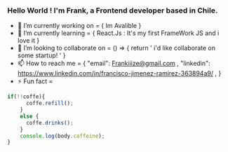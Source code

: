 ### Hello World ! I'm Frank, a Frontend developer based in Chile. 

- 🔭 I’m currently working on = { Im Avalible }
- 🌱 I’m currently learning = { React.Js : It's my first FrameWork JS and i love it }
- 👯 I’m looking to collaborate on = () => { return ' i'd like collaborate on some startup! ' }
- 📫 How to reach me = {
   "email": Frankiiize@gmail.com ,
   "linkedin": https://www.linkedin.com/in/francisco-jimenez-ramirez-363894a9/ ,
 }
- ⚡ Fun fact = 
```javaScript
if(!!coffe){
      coffe.refill();  
    }
    else {
      coffe.drinks();
    }
    console.log(body.caffeine);
}
```
